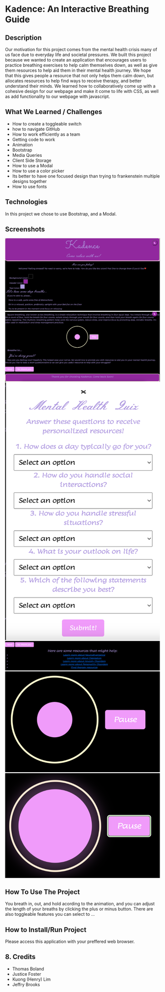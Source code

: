 

# Kadence: An Interactive Breathing Guide

## Description
Our motivation for this project comes from the mental health crisis many of us face due to
everyday life and societal pressures. We built this project because we wanted to create an
application that encourages users to practice breathing exercises to help calm themselves
down, as well as give them resources to help aid them in their mental health journey.
We hope that this gives people a resource that not only helps them calm down, but allocates
resources to help find ways to receive therapy, and better understand their minds.
We learned how to collaboratively come up with a cohesive design for our webpage and make it
come to life with CSS, as well as add functionality to our webpage with javascript. 


## What We Learned / Challenges 
- How to create a toggleable switch
- how to navigate GitHub
- How to work efficiently as a team 
- Getting code to work
- Animation
- Bootstrap
- Media Queries 
- Client Side Storage
- How to use a Modal
- How to use a color picker 
- Its better to have one focused design than trying to frankenstein multiple designs together
- How to use fonts

## Technologies
In this project we chose to use Bootstrap, and a Modal. 


## Screenshots
![Top of website](<./Screenshots/Top of website.png>)
![alt text](<./Screenshots/Bottom of website.png>)
![Modal "Sure"](<./Screenshots/Modal Sure .png>)
![Drop down "Nothanks"](<./Screenshots/Drop down Nothanks.png>)
![Circle Compressed](<./Screenshots/Circle Compressed.png>)
![Circle Expanded](<./Screenshots/Circle Expanded.png>)

## How To Use The Project
You breath in, out, and hold acording to the animation, and you can adjust the length of your breaths by clicking the plus or minus button. There are also toggleable features you can select to ... 


## How to Install/Run Project 
Please access this application with your preffered web browser.


## 8. Credits
- Thomas Boland
- Justice Foster
- Kuong (Henry) Lim
- Jeffry Brooks